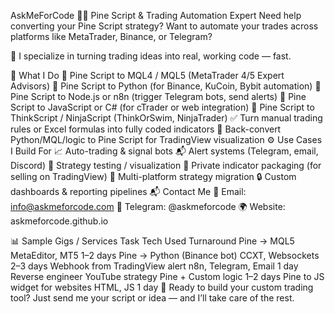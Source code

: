 AskMeForCode
👨‍💻 Pine Script & Trading Automation Expert
Need help converting your Pine Script strategy? Want to automate your trades across platforms like MetaTrader, Binance, or Telegram?

🎯 I specialize in turning trading ideas into real, working code — fast.

💼 What I Do
🔁 Pine Script to MQL4 / MQL5 (MetaTrader 4/5 Expert Advisors)
🔁 Pine Script to Python (for Binance, KuCoin, Bybit automation)
🔁 Pine Script to Node.js or n8n (trigger Telegram bots, send alerts)
🔁 Pine Script to JavaScript or C# (for cTrader or web integration)
🔁 Pine Script to ThinkScript / NinjaScript (ThinkOrSwim, NinjaTrader)
✅ Turn manual trading rules or Excel formulas into fully coded indicators
🔁 Back-convert Python/MQL/logic to Pine Script for TradingView visualization
⚙️ Use Cases I Build For
📈 Auto-trading & signal bots
📬 Alert systems (Telegram, email, Discord)
🧠 Strategy testing / visualization
💼 Private indicator packaging (for selling on TradingView)
🔁 Multi-platform strategy migration
🔒 Custom dashboards & reporting pipelines
📬 Contact Me
📧 Email: info@askmeforcode.com
💬 Telegram: @askmeforcode
🌍 Website: askmeforcode.github.io

📊 Sample Gigs / Services
Task	Tech Used	Turnaround
Pine → MQL5	MetaEditor, MT5	1–2 days
Pine → Python (Binance bot)	CCXT, Websockets	2–3 days
Webhook from TradingView alert	n8n, Telegram, Email	1 day
Reverse engineer YouTube strategy	Pine + Custom logic	1–2 days
Pine to JS widget for websites	HTML, JS	1 day
💬 Ready to build your custom trading tool?
Just send me your script or idea — and I’ll take care of the rest.
